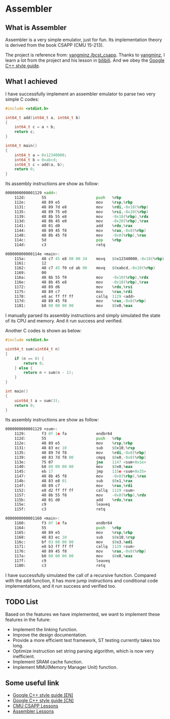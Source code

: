 # Assembler
## What is Assembler
Assembler is a very simple emulator, just for fun. Its implementation theory is derived from the book CSAPP (CMU 15-213).

The project is reference from: [yangminz
/bcst_csapp](https://github.com/yangminz/bcst_csapp). Thanks to [yangminz](https://github.com/yangminz), I learn a lot from the project and his lesson in [bilibili](https://space.bilibili.com/4564101/video). And we obey the [Google C++ style guide](https://google.github.io/styleguide/cppguide.html).

## What I achieved
I have successfully implement an assembler emulator to parse two very simple C codes:
```c
#include <stdint.h>

int64_t add(int64_t a, int64_t b)
{
    int64_t c = a + b;
    return c;
}

int64_t main()
{
    int64_t a = 0x12340000;
    int64_t b = 0xabcd;
    int64_t c = add(a, b);
    return 0;
}
```
Its assembly instructions are show as follow:
```asm
0000000000001129 <add>:
    112d:       55                      push   %rbp
    112e:       48 89 e5                mov    %rsp,%rbp
    1131:       48 89 7d e8             mov    %rdi,-0x18(%rbp)
    1135:       48 89 75 e0             mov    %rsi,-0x20(%rbp)
    1139:       48 8b 55 e8             mov    -0x18(%rbp),%rdx
    113d:       48 8b 45 e0             mov    -0x20(%rbp),%rax
    1141:       48 01 d0                add    %rdx,%rax
    1144:       48 89 45 f8             mov    %rax,-0x8(%rbp)
    1148:       48 8b 45 f8             mov    -0x8(%rbp),%rax
    114c:       5d                      pop    %rbp
    114d:       c3                      retq

000000000000114e <main>:
    115a:       48 c7 45 e8 00 00 34    movq   $0x12340000,-0x18(%rbp)
    1161:       12
    1162:       48 c7 45 f0 cd ab 00    movq   $0xabcd,-0x10(%rbp)
    1169:       00
    116a:       48 8b 55 f0             mov    -0x10(%rbp),%rdx
    116e:       48 8b 45 e8             mov    -0x18(%rbp),%rax
    1172:       48 89 d6                mov    %rdx,%rsi
    1175:       48 89 c7                mov    %rax,%rdi
    1178:       e8 ac ff ff ff          callq  1129 <add>
    117d:       48 89 45 f8             mov    %rax,-0x8(%rbp)
    1181:       b8 00 00 00 00          mov    $0x0,%eax
```
I manually parsed its assembly instructions and simply simulated the state of its CPU and memory. And it run success and verified.

Another C codes is shown as below:
```c
#include <stdint.h>

uint64_t sum(uint64_t n)
{
    if (n == 0) {
        return 0;
    } else {
        return n + sum(n - 1);
    }
}

int main()
{
    uint64_t a = sum(3);
    return 0;
}
```
Its assembly instructions are show as follow:
```asm
0000000000001129 <sum>:
    1129:       f3 0f 1e fa             endbr64 
    112d:       55                      push   %rbp
    112e:       48 89 e5                mov    %rsp,%rbp
    1131:       48 83 ec 10             sub    $0x10,%rsp
    1135:       48 89 7d f8             mov    %rdi,-0x8(%rbp)
    1139:       48 83 7d f8 00          cmpq   $0x0,-0x8(%rbp)
    113e:       75 07                   jne    1147 <sum+0x1e>
    1140:       b8 00 00 00 00          mov    $0x0,%eax
    1145:       eb 17                   jmp    115e <sum+0x35>
    1147:       48 8b 45 f8             mov    -0x8(%rbp),%rax
    114b:       48 83 e8 01             sub    $0x1,%rax
    114f:       48 89 c7                mov    %rax,%rdi
    1152:       e8 d2 ff ff ff          callq  1129 <sum>
    1157:       48 8b 55 f8             mov    -0x8(%rbp),%rdx
    115b:       48 01 d0                add    %rdx,%rax
    115e:       c9                      leaveq 
    115f:       c3                      retq   

0000000000001160 <main>:
    1160:       f3 0f 1e fa             endbr64 
    1164:       55                      push   %rbp
    1165:       48 89 e5                mov    %rsp,%rbp
    1168:       48 83 ec 10             sub    $0x10,%rsp
    116c:       bf 03 00 00 00          mov    $0x3,%edi
    1171:       e8 b3 ff ff ff          callq  1129 <sum>
    1176:       48 89 45 f8             mov    %rax,-0x8(%rbp)
    117a:       b8 00 00 00 00          mov    $0x0,%eax
    117f:       c9                      leaveq 
    1180:       c3                      retq   
```
I have successfully simulated the call of a recursive function. Compared with the add function, it has more jump instructions and conditional code implementations, and it run success and verified too.

## TODO List
Based on the features we have implemented, we want to implement these features in the future:
- Implement the linking function.
- Improve the design documentation.
- Provide a more efficient test framework, ST testing currently takes too long.
- Optimize instruction set string parsing algorithm, which is now very inefficient.
- Implement SRAM cache function.
- Implement MMU(Memory Manager Unit) function.

## Some useful link
- [Google C++ style guide [EN]](https://google.github.io/styleguide/cppguide.html)
- [Google C++ style guide [CN]](https://zh-google-styleguide.readthedocs.io/en/latest/)
- [CMU CSAPP Lessons]()
- [Assembler Lessons](https://space.bilibili.com/4564101/video)
